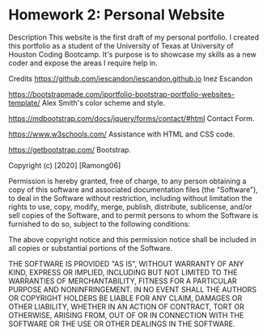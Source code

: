 # Homework 2: Personal Website

Description
This website is the first draft of my personal portfolio.  I created this portfolio as a student of the University of Texas at University of Houston Coding Bootcamp.  It's purpose is to showcase my skills as a new coder and expose the areas I require help in.  


Credits
https://github.com/iescandon/iescandon.github.io Inez Escandon

https://bootstrapmade.com/iportfolio-bootstrap-portfolio-websites-template/ Alex Smith's color scheme and style.

https://mdbootstrap.com/docs/jquery/forms/contact/#html Contact Form.

https://www.w3schools.com/ Assistance with HTML and CSS code.

https://getbootstrap.com/ Bootstrap.



Copyright (c) [2020] [Ramong06]

Permission is hereby granted, free of charge, to any person obtaining a copy of this software and associated documentation files (the "Software"), to deal in the Software without restriction, including without limitation the rights to use, copy, modify, merge, publish, distribute, sublicense, and/or sell copies of the Software, and to permit persons to whom the Software is furnished to do so, subject to the following conditions:

The above copyright notice and this permission notice shall be included in all copies or substantial portions of the Software.

THE SOFTWARE IS PROVIDED "AS IS", WITHOUT WARRANTY OF ANY KIND, EXPRESS OR IMPLIED, INCLUDING BUT NOT LIMITED TO THE WARRANTIES OF MERCHANTABILITY, FITNESS FOR A PARTICULAR PURPOSE AND NONINFRINGEMENT. IN NO EVENT SHALL THE AUTHORS OR COPYRIGHT HOLDERS BE LIABLE FOR ANY CLAIM, DAMAGES OR OTHER LIABILITY, WHETHER IN AN ACTION OF CONTRACT, TORT OR OTHERWISE, ARISING FROM, OUT OF OR IN CONNECTION WITH THE SOFTWARE OR THE USE OR OTHER DEALINGS IN THE SOFTWARE.
